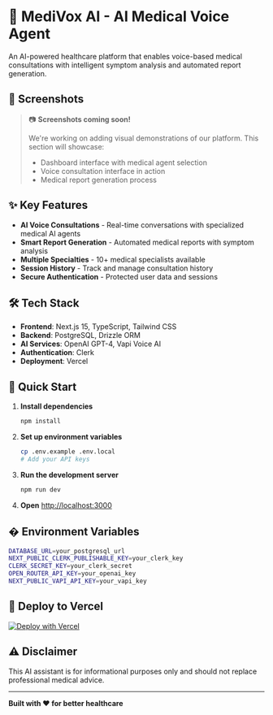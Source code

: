 # 🏥 MediVox AI - AI Medical Voice Agent

An AI-powered healthcare platform that enables voice-based medical consultations with intelligent symptom analysis and automated report generation.

## 📸 Screenshots

> 📷 **Screenshots coming soon!** 
> 
> We're working on adding visual demonstrations of our platform. This section will showcase:
> - Dashboard interface with medical agent selection
> - Voice consultation interface in action
> - Medical report generation process
>

<!-- 
### Dashboard View
![Dashboard Screenshot](./Landing-Page.png)

### Voice Consultation Interface  
![Voice Consultation Screenshot](./AI-Medical-agent.png)
-->

## ✨ Key Features

- **AI Voice Consultations** - Real-time conversations with specialized medical AI agents
- **Smart Report Generation** - Automated medical reports with symptom analysis
- **Multiple Specialties** - 10+ medical specialists available
- **Session History** - Track and manage consultation history
- **Secure Authentication** - Protected user data and sessions

## 🛠️ Tech Stack

- **Frontend**: Next.js 15, TypeScript, Tailwind CSS
- **Backend**: PostgreSQL, Drizzle ORM
- **AI Services**: OpenAI GPT-4, Vapi Voice AI
- **Authentication**: Clerk
- **Deployment**: Vercel

## 🚀 Quick Start

1. **Install dependencies**
   ```bash
   npm install
   ```

2. **Set up environment variables**
   ```bash
   cp .env.example .env.local
   # Add your API keys
   ```

3. **Run the development server**
   ```bash
   npm run dev
   ```

4. **Open** [http://localhost:3000](http://localhost:3000)

## � Environment Variables

```bash
DATABASE_URL=your_postgresql_url
NEXT_PUBLIC_CLERK_PUBLISHABLE_KEY=your_clerk_key
CLERK_SECRET_KEY=your_clerk_secret
OPEN_ROUTER_API_KEY=your_openai_key
NEXT_PUBLIC_VAPI_API_KEY=your_vapi_key
```

## 🚀 Deploy to Vercel

[![Deploy with Vercel](https://vercel.com/button)](https://vercel.com/new/clone?repository-url=https://github.com/your-username/ai-medical-voice-agent)

## ⚠️ Disclaimer

This AI assistant is for informational purposes only and should not replace professional medical advice.

---

**Built with ❤️ for better healthcare**

